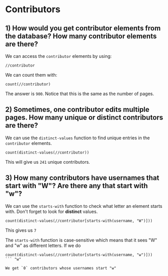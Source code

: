 # Contributors 


## 1) How would you get contributor elements from the database? How many contributor elements are there?

We can access the `contributor` elements by using: 

```
//contributor
```

We can count them with:


```
count(//contributor)
```

The answer is `900`. Notice that this is the same as the number of pages. 


## 2) Sometimes, one contributor edits multiple pages. How many unique or distinct contributors are there?

We can use the `distinct-values` function to find unique entries in the `contributor` elements. 

```
count(distinct-values(//contributor))
```

This will give us `241` unique contributors.


## 3) How many contributors have usernames that start with "W"? Are there any that start with "w"?

We can use the `starts-with` function to check what letter an element starts with. Don't forget to look for **distinct** values. 
```
count(distinct-values(//contributor[starts-with(username, "W")]))
```

This gives us `7`

The `starts-with` function is case-sensitive which means that it sees "W" and "w" as different letters. If we do 
```
count(distinct-values(//contributor[starts-with(username, "w")]))
``` "w"

We get `0` contributors whose usernames start "w"




